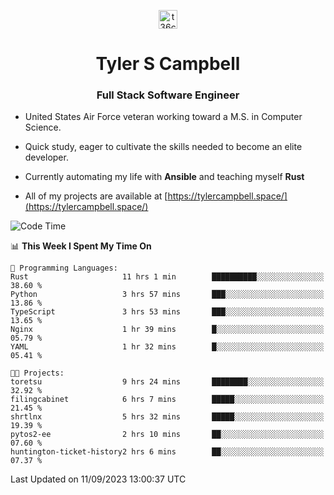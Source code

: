 <p align="center">
<a href="https://www.linkedin.com/in/t36campbell" target="blank"><img align="center" src="https://ik.imagekit.io/t36campbell/Portfolio/linkedin.png.original_m8bbGgPh6.png" alt="t36campbell" height="30" width="30" /></a>
</p>
<h1 align="center">Tyler S Campbell</h1>
<h3 align="center">Full Stack Software Engineer</h3>

* United States Air Force veteran working toward a M.S. in Computer Science.

* Quick study, eager to cultivate the skills needed to become an elite developer.

* Currently automating my life with **Ansible** and teaching myself **Rust**

* All of my projects are available at [https://tylercampbell.space/](https://tylercampbell.space/)

<!--START_SECTION:waka-->
![Code Time](http://img.shields.io/badge/Code%20Time-2%2C800%20hrs%2030%20mins-blue)

📊 **This Week I Spent My Time On** 

```text
💬 Programming Languages: 
Rust                     11 hrs 1 min        ██████████░░░░░░░░░░░░░░░   38.60 % 
Python                   3 hrs 57 mins       ███░░░░░░░░░░░░░░░░░░░░░░   13.86 % 
TypeScript               3 hrs 53 mins       ███░░░░░░░░░░░░░░░░░░░░░░   13.65 % 
Nginx                    1 hr 39 mins        █░░░░░░░░░░░░░░░░░░░░░░░░   05.79 % 
YAML                     1 hr 32 mins        █░░░░░░░░░░░░░░░░░░░░░░░░   05.41 % 

🐱‍💻 Projects: 
toretsu                  9 hrs 24 mins       ████████░░░░░░░░░░░░░░░░░   32.92 % 
filingcabinet            6 hrs 7 mins        █████░░░░░░░░░░░░░░░░░░░░   21.45 % 
shrtlnx                  5 hrs 32 mins       █████░░░░░░░░░░░░░░░░░░░░   19.39 % 
pytos2-ee                2 hrs 10 mins       ██░░░░░░░░░░░░░░░░░░░░░░░   07.60 % 
huntington-ticket-history2 hrs 6 mins        ██░░░░░░░░░░░░░░░░░░░░░░░   07.37 % 
```


 Last Updated on 11/09/2023 13:00:37 UTC
<!--END_SECTION:waka-->
